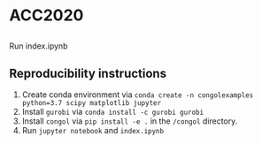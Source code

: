 # ACC2020

##

Run index.ipynb

## Reproducibility instructions

1. Create conda environment via `conda create -n
   congolexamples python=3.7 scipy matplotlib jupyter`
1. Install `gurobi` via `conda install -c gurobi gurobi`
1. Install `congol` via `pip install -e .` in the `/congol`
   directory.
1. Run `jupyter notebook` and `index.ipynb`
